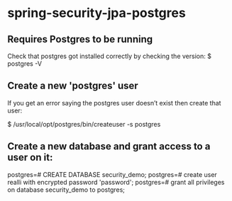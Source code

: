 # spring-security-jpa-postgres

## Requires Postgres to be running

Check that postgres got installed correctly by checking the version:
$ postgres -V

## Create a new 'postgres' user
If you get an error saying the postgres user doesn’t exist then create that user:

$ /usr/local/opt/postgres/bin/createuser -s postgres

## Create a new database and grant access to a user on it:
postgres=# CREATE DATABASE security_demo;
postgres=# create user realli with encrypted password 'password';
postgres=# grant all privileges on database security_demo to postgres;

